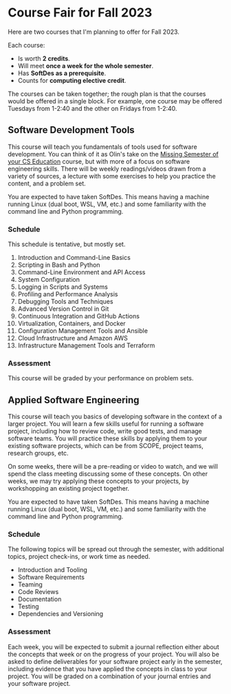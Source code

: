 # Course Fair for Fall 2023

Here are two courses that I'm planning to offer for Fall 2023.

Each course:

- Is worth **2 credits**.
- Will meet **once a week for the whole semester**.
- Has **SoftDes as a prerequisite**.
- Counts for **computing elective credit**.

The courses can be taken together; the rough plan is that the courses would be
offered in a single block. For example, one course may be offered Tuesdays from
1-2:40 and the other on Fridays from 1-2:40.

## Software Development Tools

This course will teach you fundamentals of tools used for software development.
You can think of it as Olin's take on the [Missing Semester of your CS
Education](https://missing.csail.mit.edu/) course, but with more of a focus on
software engineering skills. There will be weekly readings/videos drawn from a
variety of sources, a lecture with some exercises to help you practice the
content, and a problem set.

You are expected to have taken SoftDes. This means having a machine running
Linux (dual boot, WSL, VM, etc.) and some familiarity with the command line and
Python programming.

### Schedule

This schedule is tentative, but mostly set.

1. Introduction and Command-Line Basics
2. Scripting in Bash and Python
3. Command-Line Environment and API Access
4. System Configuration
5. Logging in Scripts and Systems
6. Profiling and Performance Analysis
7. Debugging Tools and Techniques
8. Advanced Version Control in Git
9. Continuous Integration and GitHub Actions
10. Virtualization, Containers, and Docker
11. Configuration Management Tools and Ansible
12. Cloud Infrastructure and Amazon AWS
13. Infrastructure Management Tools and Terraform

### Assessment

This course will be graded by your performance on problem sets.

## Applied Software Engineering

This course will teach you basics of developing software in the context of a
larger project. You will learn a few skills useful for running a software
project, including how to review code, write good tests, and manage software
teams. You will practice these skills by applying them to your existing software
projects, which can be from SCOPE, project teams, research groups, etc.

On some weeks, there will be a pre-reading or video to watch, and we will
spend the class meeting discussing some of these concepts. On other weeks, we
may try applying these concepts to your projects, by workshopping an existing
project together.

You are expected to have taken SoftDes. This means having a machine running
Linux (dual boot, WSL, VM, etc.) and some familiarity with the command line and
Python programming.

### Schedule

The following topics will be spread out through the semester, with additional
topics, project check-ins, or work time as needed.

- Introduction and Tooling
- Software Requirements
- Teaming
- Code Reviews
- Documentation
- Testing
- Dependencies and Versioning

### Assessment

Each week, you will be expected to submit a journal reflection either about the
concepts that week or on the progress of your project. You will also be asked to
define deliverables for your software project early in the semester, including
evidence that you have applied the concepts in class to your project. You will
be graded on a combination of your journal entries and your software project.

